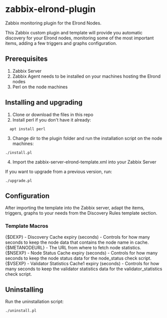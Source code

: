 # zabbix-elrond-plugin
Zabbix monitoring plugin for the Elrond Nodes.

This Zabbix custom plugin and template will provide you automatic discovery for your Elrond nodes, monitoring some of the most important items, adding a few triggers and graphs configuration.

## Prerequisites
1. Zabbix Server
2. Zabbix Agent needs to be installed on your machines hosting the Elrond nodes
3. Perl on the node machines

## Installing and upgrading

1. Clone or download the files in this repo
2. Install perl if you don't have it already:
```
  apt install perl
```
3. Change dir to the plugin folder and run the installation script on the node machines:
```
./install.pl
```
4. Import the zabbix-server-elrond-template.xml into your Zabbix Server

If you want to upgrade from a previous version, run:
```
./upgrade.pl
```


## Configuration
After importing the template into the Zabbix server, adapt the items, triggers, graphs to your needs from the Discovery Rules template section.

### Template Macros

{$DEXP} - Discovery Cache expiry (seconds) - Controls for how many seconds to keep the node data that contains the node name in cache.<br/>
{$METANODEURL} - The URL from where to fetch node statistics.<br/>
{$NSEXP} - Node Status Cache expiry (seconds) - Controls for how many seconds to keep the node status data for the node_status check script.<br/>
{$VSEXP} - Validator Statistics Cache1 expiry (seconds) - Controls for how many seconds to keep the validator statistics data for the validator_statistics check script.<br/>

## Uninstalling
Run the uninstallation script:
```
./uninstall.pl
```
